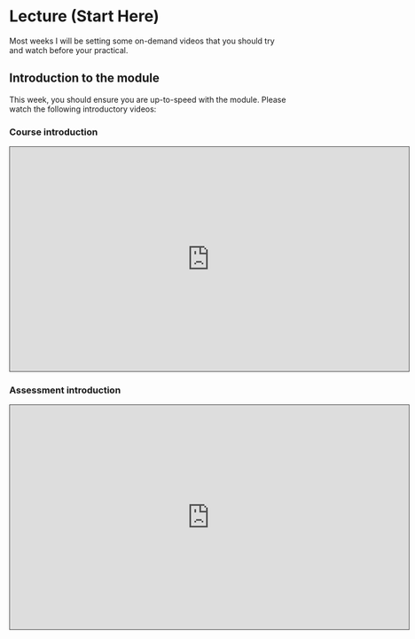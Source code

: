 # Lecture (Start Here)

Most weeks I will be setting some on-demand videos that you should try and watch before your practical.

## Introduction to the module

This week, you should ensure you are up-to-speed with the module. Please watch the following introductory videos:

### Course introduction

<iframe src="https://solent.cloud.panopto.eu/Panopto/Pages/Embed.aspx?id=b24d3cb3-7fbb-4988-8f8c-adb000c013cf&autoplay=false&offerviewer=true&showtitle=true&showbrand=false&captions=true&interactivity=all" height="405" width="720" style="border: 1px solid #464646;" allowfullscreen allow="autoplay"></iframe>

### Assessment introduction

<iframe src="https://solent.cloud.panopto.eu/Panopto/Pages/Embed.aspx?id=ff9cddc6-6f68-4de8-a8c7-adb000a90326&autoplay=false&offerviewer=true&showtitle=true&showbrand=false&captions=true&interactivity=all" height="405" width="720" style="border: 1px solid #464646;" allowfullscreen allow="autoplay"></iframe>
